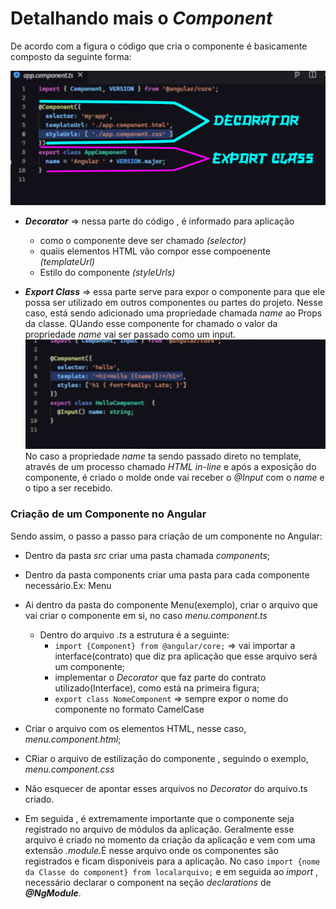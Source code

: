 # Detalhando mais o *Component*

De acordo com a figura o código que cria o componente é basicamente composto da seguinte forma:

![Alt text](image-2.png)

* ***Decorator*** => nessa parte do código , é informado para aplicação 
    * como o componente deve ser chamado *(selector)*
    * quaiis elementos HTML vão compor esse compoenente *(templateUrl)*
    * Estilo do componente *(styleUrls)*

* ***Export Class*** => essa parte serve para expor o componente para que ele possa ser utilizado em outros componentes ou partes do projeto. Nesse caso, está sendo adicionado uma propriedade chamada *name* ao Props da classe. QUando esse componente for chamado o valor da propriedade *name* vai ser passado como um input.
![Alt text](image-3.png)
No caso a propriedade *name* ta sendo passado direto no template, através de um processo chamado  *HTML in-line* e após a exposição do componente, é criado o molde onde vai receber o *@Input* com o *name* e o tipo a ser recebido.

### Criação de um Componente no Angular

Sendo assim, o passo a passo para criação de um componente no Angular:
* Dentro da pasta *src* criar uma pasta chamada *components*;
* Dentro da pasta components criar uma pasta para cada componente necessário.Ex: Menu
* Ai dentro da pasta do componente Menu(exemplo), criar o arquivo que vai criar o componente em si, no caso *menu.component.ts*
    * Dentro do arquivo *.ts* a estrutura é a seguinte:
        * `import {Component} from @angular/core;` => vai importar a interface(contrato) que diz pra aplicação que esse arquivo será um componente;
        * implementar o *Decorator* que faz parte do contrato utilizado(Interface), como está na primeira figura;
        * `export class NomeComponent` => sempre expor o nome do componente no formato CamelCase
* Criar o arquivo com os elementos HTML, nesse caso, *menu.component.html*;
* CRiar o arquivo de estilização do componente , seguindo o exemplo, *menu.component.css*
* Não esquecer de apontar esses arquivos no *Decorator* do arquivo.ts criado.

* Em seguida , é extremamente importante que o componente seja registrado no arquivo de módulos da aplicação. Geralmente esse arquivo é criado no momento da criação da aplicação e vem com uma extensão *.module*.É nesse arquivo onde os componentes são registrados e ficam disponiveis para a aplicação. No caso `import {nome da Classe do component} from localarquivo;` e em seguida ao *import* , necessário declarar o component na seção *declarations* de ***@NgModule***.

